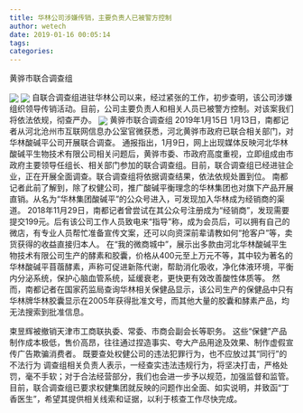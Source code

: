 ```yaml
---
title: 华林公司涉嫌传销，主要负责人已被警方控制
author: wetech
date: 2019-01-16 00:05:14
tags: 
categories: 
---
```

黄骅市联合调查组
<!-- more -->
<img align="center" border="0" src="https://imgcdn.yicai.com/uppics/images/2019/01/c16e00abf23067cac36d07d4dd433bf6.jpg" />
<img align="center" border="0" src="https://imgcdn.yicai.com/uppics/images/2019/01/4e882a2dc059b0da6d9ccc5ae97bed78.jpg" />
自联合调查组进驻华林公司以来，经过紧张的工作，初步查明，该公司涉嫌组织领导传销活动。目前，公司主要负责人和相关人员已被警方控制。对该案我们将依法依规，彻查严办。
<img align="center" border="0" src="https://imgcdn.yicai.com/uppics/images/2019/01/9b3a1f26c94bd23254cfd0d9005ebe2d.jpg" />
黄骅市联合调查组
2019年1月15日
1月13日，南都记者从河北沧州市互联网信息办公室官微获悉，河北黄骅市政府已联合相关部门，对华林酸碱平公司开展联合调查。
通报指出，1月9日，网上出现媒体反映河北华林酸碱平生物技术有限公司相关问题后，黄骅市委、市政府高度重视，立即组成由市政府主要领导任组长、相关部门参加的联合调查组。目前，联合调查组已经进驻企业，正在开展全面调查。联合调查组将依据调查结果，依法依规处置到位。
南都记者此前了解到，除了权健公司，推广酸碱平衡理念的华林集团也对旗下产品开展直销。从名为“华林集团酸碱平”的公众号进入，可发现加入华林成为经销商的渠道。
2018年11月29日，南都记者曾尝试在其公众号注册成为“经销商”，发现需要提交199元。后有该公司工作人员致电来“指导”称，成为会员后，可以拥有自己的微店，有专业人员帮忙准备宣传文案，还可以向资深前辈请教如何“抢客户”等，卖货获得的收益直接归本人。
在“我的微商城中”，展示出多款由河北华林酸碱平生物技术有限公司生产的酵素和胶囊，价格从400元至上万元不等，其中较为著名的华林酸碱平苜蓿酵素，声称可促进新陈代谢，帮助消化吸收，净化体液环境，平衡内分泌系统，保护心脑血管系统，延缓衰老，更快更有效改善酸性体质等。
然而，南都记者在国家药监局查询华林相关保健品显示，该公司生产的保健品中只有华林牌华林胶囊显示在2005年获得批准文号，而其他大量的胶囊和酵素产品，均无法搜索到批准信息。
 
 
束昱辉被撤销天津市工商联执委、常委、市商会副会长等职务。
这些“保健”产品制作成本极低，售价高昂，往往通过捏造事实、夸大产品用途及效果、制作虚假宣传广告欺骗消费者。
既要查处权健公司的违法犯罪行为，也不应放过其“同行”的不法行为
调查组相关负责人表示，一经查实违法违规行为，将坚决打击，严格处罚，毫不手软；对于合法经营部分，我们也会进一步予以规范，加强监督和监管。
目前，联合调查组已要求权健集团就反映的问题作出全面、如实说明，并致函“丁香医生”，希望其提供相关线索和证据，以利于核查工作尽快完成。
